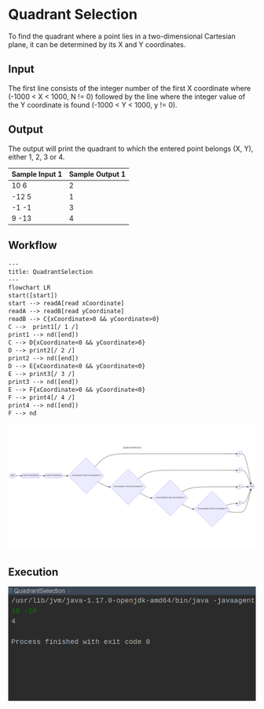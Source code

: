 # Quadrant Selection

To find the quadrant where a point lies in a two-dimensional Cartesian plane, it can be determined by its X and Y coordinates.
## Input

The first line consists of the integer number of the first X coordinate where (-1000 < X < 1000, N != 0) followed by the line where the integer value of the Y coordinate is found (-1000 < Y < 1000, y != 0).
## Output

The output will print the quadrant to which the entered point belongs (X, Y), either 1, 2, 3 or 4.



| Sample Input 1 | Sample Output 1 |
|----------------|-----------------|
| 10 6           | 2               |
| -12 5          | 1               |
| -1 -1          | 3               |
| 9 -13          | 4               |



## Workflow

```
---
title: QuadrantSelection
---
flowchart LR
start([start])
start --> readA[read xCoordinate]
readA --> readB[read yCoordinate]
readB --> C{xCoordinate>0 && yCoordinate>0}
C -->  print1[/ 1 /]
print1 --> nd([end])
C --> D{xCoordinate<0 && yCoordinate>0}
D --> print2[/ 2 /]
print2 --> nd([end])
D --> E{xCoordinate<0 && yCoordinate<0}
E --> print3[/ 3 /]
print3 --> nd([end])
E --> F{xCoordinate>0 && yCoordinate<0}
F --> print4[/ 4 /]
print4 --> nd([end])
F --> nd
```
![imgQuadratSelection.png](imgQuadratSelection.png)

## Execution

![img_imgQuadratSelection.png](img_imgQuadratSelection.png)

